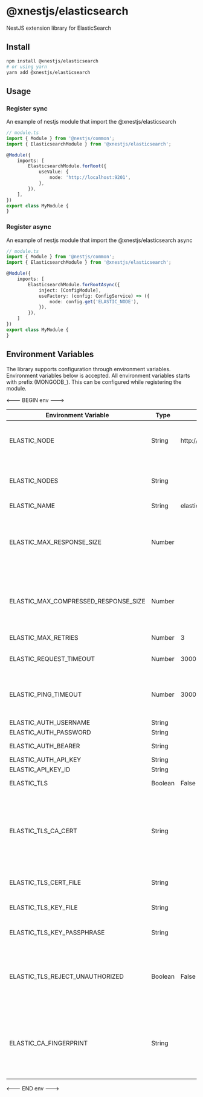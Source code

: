 # @xnestjs/elasticsearch

NestJS extension library for ElasticSearch

## Install

```sh
npm install @xnestjs/elasticsearch
# or using yarn
yarn add @xnestjs/elasticsearch
```

## Usage

### Register sync

An example of nestjs module that import the @xnestjs/elasticsearch

```ts
// module.ts
import { Module } from '@nestjs/common';
import { ElasticsearchModule } from '@xnestjs/elasticsearch';

@Module({
    imports: [
        ElasticsearchModule.forRoot({
            useValue: {
                node: 'http://localhost:9201',
            },
        }),
    ],
})
export class MyModule {
}
```

### Register async

An example of nestjs module that import the @xnestjs/elasticsearch async

```ts
// module.ts
import { Module } from '@nestjs/common';
import { ElasticsearchModule } from '@xnestjs/elasticsearch';

@Module({
    imports: [
        ElasticsearchModule.forRootAsync({
            inject: [ConfigModule],
            useFactory: (config: ConfigService) => ({
                node: config.get('ELASTIC_NODE'),
            }),
        }),
    ]
})
export class MyModule {
}
```

## Environment Variables

The library supports configuration through environment variables. Environment variables below is accepted.
All environment variables starts with prefix (MONGODB_). This can be configured while registering the module.

<--- BEGIN env --->

| Environment Variable                 | Type    | Default               | Description                                                                                                                                                                                            |
|--------------------------------------|---------|-----------------------|--------------------------------------------------------------------------------------------------------------------------------------------------------------------------------------------------------|
| ELASTIC_NODE                         | String  | http://localhost:9200 | Elasticsearch node settings, if there is only one node. Required if `NODES` or `CLOUD_ID` is not set.                                                                                                  |
| ELASTIC_NODES                        | String  |                       | Elasticsearch node settings, if there is only one node. Required if `NODE` or `CLOUD_ID` is not set.                                                                                                   |
| ELASTIC_NAME                         | String  | elasticsearch-js      | A name for client                                                                                                                                                                                      |
| ELASTIC_MAX_RESPONSE_SIZE            | Number  |                       | When configured, verifies that the uncompressed response size is lower than the configured number. If it's higher, it will abort the request.                                                          |
| ELASTIC_MAX_COMPRESSED_RESPONSE_SIZE | Number  |                       | When configured, verifies that the compressed response size is lower than the configured number. If it's higher, it will abort the request.                                                            |
| ELASTIC_MAX_RETRIES                  | Number  | 3                     | Max number of retries for each request                                                                                                                                                                 |
| ELASTIC_REQUEST_TIMEOUT              | Number  | 30000                 | Max request timeout in milliseconds for each request                                                                                                                                                   |
| ELASTIC_PING_TIMEOUT                 | Number  | 3000                  | Max number of milliseconds a `ClusterConnectionPool` will wait when pinging nodes before marking them dead                                                                                             |
| ELASTIC_AUTH_USERNAME                | String  |                       | BasicAuth username                                                                                                                                                                                     |
| ELASTIC_AUTH_PASSWORD                | String  |                       | BasicAuth password                                                                                                                                                                                     |
| ELASTIC_AUTH_BEARER                  | String  |                       | BearerAuth bearer header value                                                                                                                                                                         |
| ELASTIC_AUTH_API_KEY                 | String  |                       | ApiKeyAuth api key                                                                                                                                                                                     |
| ELASTIC_API_KEY_ID                   | String  |                       | ApiKeyAuth api key id                                                                                                                                                                                  |
| ELASTIC_TLS                          | Boolean | False                 | Enabled the TLS connection                                                                                                                                                                             |
| ELASTIC_TLS_CA_CERT                  | String  |                       | Optionally override the trusted CA certificates. Default is to trust the well-known CAs curated by Mozilla. Mozilla's CAs are completely replaced when CAs are explicitly specified using this option. |
| ELASTIC_TLS_CERT_FILE                | String  |                       | The File that contains Cert chains in PEM format.                                                                                                                                                      |
| ELASTIC_TLS_KEY_FILE                 | String  |                       | The File that contains private keys in PEM format.                                                                                                                                                     |
| ELASTIC_TLS_KEY_PASSPHRASE           | String  |                       | PFX or PKCS12 encoded private key and certificate chain.                                                                                                                                               |
| ELASTIC_TLS_REJECT_UNAUTHORIZED      | Boolean | False                 | If true the server will reject any connection which is notauthorized with the list of supplied CAs. This option only has an effect if requestCert is true.                                             |
| ELASTIC_CA_FINGERPRINT               | String  |                       | If configured, verifies that the fingerprint of the CA certificate that has signed the certificate of the server matches the supplied fingerprint; only accepts SHA256 digest fingerprints             |

<--- END env --->
